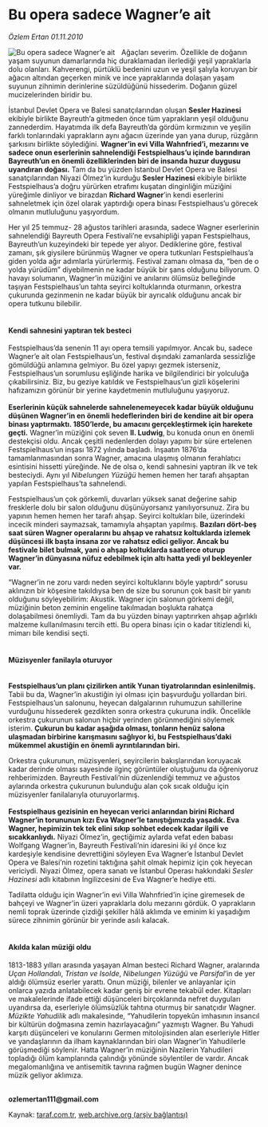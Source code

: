 # Bu opera sadece Wagner’e ait

*Özlem Ertan 01.11.2010*

<div class="yazi"><img align="left" alt="Bu opera sadece Wagner’e ait" border="0" src="http://www.taraf.com.tr/fotoraflar/makaleler/bu-opera-sadece-wagner-e-ait_8409_orijinal.jpg" style="border-right-width:10px; border-color:#FFFFFF"/><p>Ağaçları severim. Özellikle de doğanın yaşam suyunun damarlarında hiç duraklamadan ilerlediği yeşil yapraklarla dolu olanları. Kahverengi, pürtüklü bedenini uzun ve yeşil şalıyla koruyan bir ağacın altından geçerken minik ve ince yapraklarında dolaşan yaşam suyunun zihnimin derinlerine süzüldüğünü hissederim. Doğanın güzel mucizelerinden biridir bu. </p>
<p>İstanbul Devlet Opera ve Balesi sanatçılarından oluşan <b>Sesler Hazinesi</b> ekibiyle birlikte Bayreuth’a gitmeden önce tüm yaprakların yeşil olduğunu zannederdim. Hayatımda ilk defa Bayreuth’da gördüm kırmızının ve yeşilin farklı tonlarındaki yaprakların aynı ağacın üzerinde yan yana durup, rüzgârın şarkısını birlikte söylediğini. <b>Wagner’in evi Villa Wahnfried’i, mezarını ve sadece onun eserlerinin sahnelendiği Festspielhaus’u içinde barındıran Bayreuth’un en önemli özelliklerinden biri de insanda huzur duygusu uyandıran doğası.</b> Tam da bu yüzden İstanbul Devlet Opera ve Balesi sanatçılarından Niyazi Ölmez’in kurduğu <b>Sesler Hazinesi</b> ekibiyle birlikte Festspielhaus’a doğru yürürken etrafımı kuşatan dinginliğin müziğini yüreğimle dinliyor ve birazdan <b>Richard Wagner</b>’in kendi eserlerini sahneletmek için özel olarak yaptırdığı opera binası Festspielhaus’u görecek olmanın mutluluğunu yaşıyordum. </p>
<p>Her yıl 25 temmuz- 28 ağustos tarihleri arasında, sadece Wagner eserlerinin sahnelendiği Bayreuth Opera Festivali’ne evsahipliği yapan Festspielhaus, Bayreuth’un kuzeyindeki bir tepede yer alıyor. Dediklerine göre, festival zamanı, şık giysilere bürünmüş Wagner ve opera tutkunları Festspielhaus’a giden yolda ağır adımlarla yürürlermiş. Festival zamanı olmasa da, “ben de o yolda yürüdüm” diyebilmenin ne kadar büyük bir şans olduğunu biliyorum. O havayı solumanın, Wagner’in müziğini ve anılarını ölümsüz belleğinde taşıyan Festspielhaus’un tahta seyirci koltuklarında oturmanın, orkestra çukurunda gezinmenin ne kadar büyük bir ayrıcalık olduğunu ancak bir opera tutkunu bilebilir.<b> </b></p>
<h4><br/>Kendi sahnesini yaptıran tek besteci</h4>
<p>Festspielhaus’da senenin 11 ayı opera temsili yapılmıyor. Ancak bu, sadece Wagner’e ait olan Festspielhaus’un, festival dışındaki zamanlarda sessizliğe gömüldüğü anlamına gelmiyor. Bu özel yapıyı gezmek isterseniz, Festspielhaus’un sorumlusu eşliğinde harika ve bilgilendirici bir yolculuğa çıkabilirsiniz. Biz, bu geziye katıldık ve Festspielhaus’un gizli köşelerini hafızamızın görünür bir yerine kaydetmenin mutluluğunu yaşıyoruz. <br/><br/><b>Eserlerinin küçük sahnelerde sahnelenemeyecek kadar büyük olduğunu düşünen Wagner’in en önemli hedeflerinden biri de kendine ait bir opera binası yaptırmaktı. 1850’lerde, bu amacını gerçekleştirmek için harekete geçti.</b> Wagner’in müziğini çok seven <b>II. Ludwig</b>, bu konuda onun en önemli destekçisi oldu. Ancak çeşitli nedenlerden dolayı yapımı bir süre ertelenen Festspielhaus’un inşası 1872 yılında başladı. İnşaatın 1876’da tamamlanmasından sonra Wagner, amacına ulaşmış olmanın ferahlatıcı esintisini hissetti yüreğinde. Ne de olsa o, kendi sahnesini yaptıran ilk ve tek besteciydi. Aynı yıl <i>Nibelungen Yüzüğü</i> hemen hemen her tarafı ahşaptan yapılan Festspielhaus’ta sahnelendi. </p>
<p>Festspielhaus’un çok görkemli, duvarları yüksek sanat değerine sahip fresklerle dolu bir salon olduğunu düşünüyorsanız yanılıyorsunuz. Zira bu yapının hemen hemen her tarafı ahşap. Seyirci koltukları bile, üzerindeki incecik minderi saymazsak, tamamıyla ahşaptan yapılmış. <b>Bazıları dört-beş saat süren Wagner operalarını bu ahşap ve rahatsız koltuklarda izlemek düşüncesi ilk başta insana zor ve rahatsız edici geliyor. Ancak bu festivale bilet bulmak, yani o ahşap koltuklarda saatlerce oturup Wagner’in dünyasına nüfuz edebilmek için altı hatta yedi yıl bekleyenler var. </b></p>
<p>“Wagner’in ne zoru vardı neden seyirci koltuklarını böyle yaptırdı” sorusu aklınızın bir köşesine takıldıysa ben de size bu sorunun çok basit bir yanıtı olduğunu söyleyebilirim: Akustik. Wagner için salonun görkemi değil, müziğinin beton zeminin engeline takılmadan boşlukta rahatça dolaşabilmesi önemliydi. Tam da bu yüzden binayı yaptırırken ahşap ağırlıklı malzeme kullanılmasını tercih etti. Bu opera binası için o kadar titizlendi ki, mimarı bile kendisi seçti. <b> </b></p>
<h4><br/>Müzisyenler fanilayla oturuyor</h4>
<p><b><br/>Festspielhaus’un planı çizilirken antik Yunan tiyatrolarından esinlenilmiş.</b> Tabii bu da, Wagner’in akustiğin iyi olması için başvurduğu yollardan biri. Festspielhaus’un salonunu, heyecan dalgalarının ruhumuzun sahillerine vurduğunu hissederek gezdikten sonra orkestra çukuruna indik. Öncelikle orkestra çukurunun salonun hiçbir yerinden görünmediğini söylemek isterim. <b>Çukurun bu kadar aşağıda olması, tonların henüz salona ulaşmadan birbirine karışmasını sağlıyor ki, bu Festspielhaus’daki mükemmel akustiğin en önemli ayrıntılarından biri.</b></p>
<p>Orkestra çukurunun, müzisyenleri, seyircilerin bakışlarından koruyacak kadar derinde olması sayesinde ilginç görüntüler oluştuğunu da öğreniyoruz rehberimizden. Bayreuth Festivali’nin düzenlendiği temmuz ve ağustos aylarında orkestra çukurunun bulunduğu alan çok sıcak olduğu için müzisyenler fanilalarıyla oturuyorlarmış. <br/><br/><b>Festspielhaus gezisinin en heyecan verici anlarından birini Richard Wagner’in torununun kızı Eva Wagner’le tanıştığımızda yaşadık. Eva Wagner, hepimizin tek tek elini sıkıp sohbet edecek kadar ilgili ve sıcakkanlıydı.</b> Niyazi Ölmez’in, geçtiğimiz aylarda vefat eden babası Wolfgang Wagner’in, Bayreuth Festivali’nin idaresini iki yıl önce kız kardeşiyle kendisine devrettiğini söyleyen Eva Wagner’e İstanbul Devlet Opera ve Balesi’nin rozetini taktığına şahit olmak hepimiz için çok heyecan vericiydi. Niyazi Ölmez, opera sanatı ve İstanbul Operası hakkındaki <i>Sesler Hazinesi</i> adlı kitabının İngilizcesini de Eva Wagner’e hediye etti. </p>
<p>Tadilatta olduğu için Wagner’in evi Villa Wahnfried’in içine giremesek de bahçeyi ve Wagner’in üzeri yapraklarla dolu mezarını gördük. O yaprakların nemli toprak üzerinde çizdiği şekiller hâlâ aklımda ve eminim ki yaşadığım sürece zihnimin görünür bir yerinde asılı kalacak. <b> </b></p>
<h4><br/>Akılda kalan müziği oldu</h4>
<p>1813-1883 yılları arasında yaşayan Alman besteci Richard Wagner, aralarında <i>Uçan Hollandalı</i>, <i>Tristan ve Isolde</i>, <i>Nibelungen Yüzüğü</i> ve <i>Parsifal</i>’in de yer aldığı ölümsüz eserler yarattı. Onun müziği, bilenler ve anlayanlar için onlarca yazıda anlatabilecek kadar geniş bir evrene tekabül eder. Kitapları ve makalelerinde ifade ettiği düşünceleri birçoklarında nefret duyguları uyandırsa da, eserleriyle ölümsüzlük tahtına oturmuş bir sanatçıdır Wagner. <i>Müzikte Yahudilik</i> adlı makalesinde, “Yahudilerin topyekûn imhasının insancıl bir kültürün doğmasına zemin hazırlayacağını” yazmıştı Wagner. Bu Yahudi karşıtı düşünceleri ve konularını Germen mitolojisinden alan eserleriyle Hitler ve yandaşlarının da ilham kaynaklarından biri olan Wagner’in Yahudilerle görüşmediği söylenir. Hatta Wagner’in müziğinin Nazilerin Yahudileri topladığı ölüm kamplarında çalındığı yönünde söylentiler de vardır. Ancak megalomanlığına ve antisemitik tavrına rağmen bugün Wagner denince müzik geliyor aklımıza.</p>
<p><b><br/>ozlemertan111@gmail.com</b></p></div>

Kaynak: [taraf.com.tr](http://www.taraf.com.tr:80/ozlem-ertan/makale-bu-opera-sadece-wagner-e-ait.htm), [web.archive.org (arşiv bağlantısı)](http://web.archive.org/web/20101125215101/http://www.taraf.com.tr:80/ozlem-ertan/makale-bu-opera-sadece-wagner-e-ait.htm)
